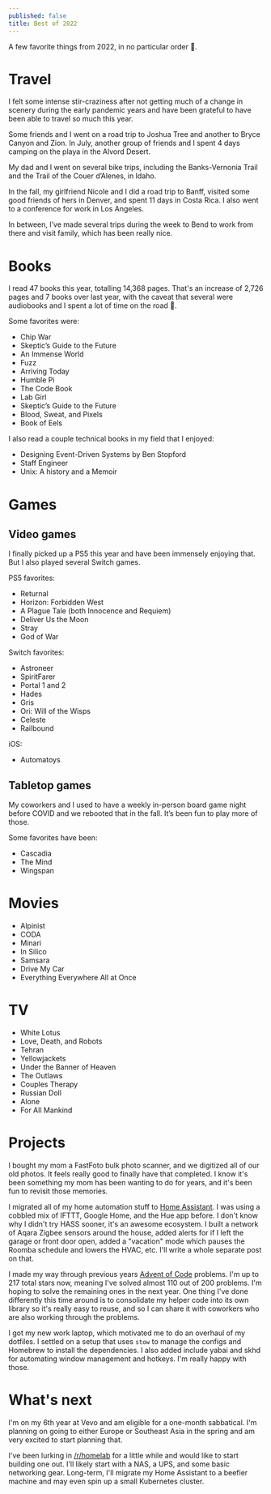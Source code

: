 ```yaml
---
published: false
title: Best of 2022
---
```

A few favorite things from 2022, in no particular order 🙂.

# Travel
I felt some intense stir-craziness after not getting much of a change in scenery during the early pandemic years and have been grateful to have been able to travel so much this year.

Some friends and I went on a road trip to Joshua Tree and another to Bryce Canyon and Zion. In July, another group of friends and I spent 4 days camping on the playa in the Alvord Desert. 

My dad and I went on several bike trips, including the Banks-Vernonia Trail and the Trail of the Couer d’Alenes, in Idaho.

In the fall, my girlfriend Nicole and I did a road trip to Banff, visited some good friends of hers in Denver, and spent 11 days in Costa Rica. I also went to a conference for work in Los Angeles. 

In between, I’ve made several trips during the week to Bend to work from there and visit family, which has been really nice.

# Books

I read 47 books this year, totalling 14,368 pages. That's an increase of 2,726 pages and 7 books over last year,
with the caveat that several were audiobooks and I spent a lot of time on the road 🙂.

Some favorites were:
* Chip War
* Skeptic’s Guide to the Future
* An Immense World
* Fuzz
* Arriving Today
* Humble Pi
* The Code Book
* Lab Girl
* Skeptic’s Guide to the Future
* Blood, Sweat, and Pixels
* Book of Eels

I also read a couple technical books in my field that I enjoyed:
* Designing Event-Driven Systems by Ben Stopford
* Staff Engineer
* Unix: A history and a Memoir

# Games
## Video games
I finally picked up a PS5 this year and have been immensely enjoying that. But I also played several Switch games.

PS5 favorites:
* Returnal
* Horizon: Forbidden West
* A Plague Tale (both Innocence and Requiem)
* Deliver Us the Moon
* Stray
* God of War

Switch favorites:
* Astroneer
* SpiritFarer
* Portal 1 and 2
* Hades
* Gris
* Ori: Will of the Wisps
* Celeste
* Railbound

iOS:
* Automatoys

## Tabletop games
My coworkers and I used to have a weekly in-person board game night before COVID and we rebooted that in the fall. It’s been fun to play more of those.

Some favorites have been:
* Cascadia
* The Mind
* Wingspan

# Movies
* Alpinist
* CODA
* Minari
* In Silico
* Samsara
* Drive My Car
* Everything Everywhere All at Once

# TV
* White Lotus
* Love, Death, and Robots
* Tehran
* Yellowjackets
* Under the Banner of Heaven
* The Outlaws
* Couples Therapy
* Russian Doll
* Alone
* For All Mankind

# Projects

I bought my mom a FastFoto bulk photo scanner, and we digitized all of our old photos.
It feels really good to finally have that completed. I know it's been something my mom has been wanting to do for years,
and it's been fun to revisit those memories.

I migrated all of my home automation stuff to [Home Assistant](https://www.home-assistant.io/). I was using a cobbled mix of IFTTT, Google Home, and the Hue app before.
I don't know why I didn't try HASS sooner, it's an awesome ecosystem. I built a network of Aqara Zigbee sensors around the house,
added alerts for if I left the garage or front door open, added a "vacation" mode which pauses the Roomba schedule and lowers the HVAC, etc.
I'll write a whole separate post on that.

I made my way through previous years [Advent of Code](https://adventofcode.com/) problems. I'm up to 217 total stars now,
meaning I've solved almost 110 out of 200 problems. I'm hoping to solve the remaining ones in the next year. One thing I've
done differently this time around is to consolidate my helper code into its own library so it's really easy to reuse, and so I can
share it with coworkers who are also working through the problems.

I got my new work laptop, which motivated me to do an overhaul of my dotfiles. I settled on a setup that uses
`stow` to manage the configs and Homebrew to install the dependencies. I also added include yabai and skhd for 
automating window management and hotkeys. I'm really happy with those.

# What's next

I'm on my 6th year at Vevo and am eligible for a one-month sabbatical. I'm planning on going to either Europe or Southeast Asia
in the spring and am very excited to start planning that.

I've been lurking in [/r/homelab](https://www.reddit.com/r/homelab/) for a little while and would like to start building one out.
I'll likely start with a NAS, a UPS, and some basic networking gear. Long-term, I'll migrate my Home Assistant to a beefier machine
and may even spin up a small Kubernetes cluster.
